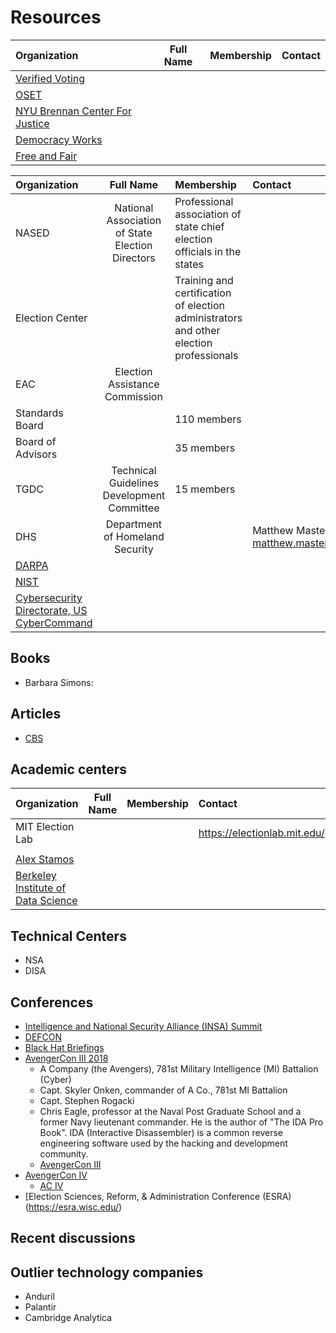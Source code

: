 # Resources

Organization | Full Name | Membership | Contact
:--- | :---: | :--- | :---
[Verified Voting](https://www.verifiedvoting.org/) | | |
[OSET]() | | |
[NYU Brennan Center For Justice ]() | | |
[Democracy Works](https://www.democracy.works/)   |   |   |
[Free and Fair](https://github.com/FreeAndFair/ColoradoRLA) |   |   |



Organization | Full Name | Membership | Contact
:--- | :---: | :--- | :---
NASED |National Association of State Election Directors   |   Professional association of state chief election officials in the states |
Election Center   |   | Training and certification of election administrators and other election professionals  |
EAC   | Election Assistance Commission   |   |
Standards Board   |   | 110 members  |
Board of Advisors   |   |  35 members |
TGDC   | Technical Guidelines Development Committee   |15 members   |
DHS   | Department of Homeland Security   |   |Matthew Masterson matthew.masterson@hq.dhs.gov
[DARPA](https://www.darpa.mil/about-us/about-darpa)  |   |   |
[NIST](https://www.nist.gov/)|   |   |
[Cybersecurity Directorate, US CyberCommand]()  |   |   |


## Books
  - Barbara Simons:

## Articles
  - [CBS](https://www.cbsnews.com/news/the-nsa-prepares-to-defend-2020-elections-drawing-lessons-from-2018-midterms/)


## Academic centers
Organization | Full Name | Membership | Contact
:--- | :---: | :--- | :---
MIT Election Lab  |   |   |  https://electionlab.mit.edu/
  |   |   |
[Alex Stamos](https://en.wikipedia.org/wiki/Alex_Stamos)|||
[Berkeley Institute of Data Science](https://bids.berkeley.edu/)|||


## Technical Centers
  - NSA
  - DISA

## Conferences
  - [Intelligence and National Security Alliance (INSA) Summit]()
  - [DEFCON]()
  - [Black Hat Briefings](https://en.wikipedia.org/wiki/Black_Hat_Briefings)
  - [AvengerCon III 2018](https://www.army.mil/article/214354/avengercon_iii_the_hacker_training_event_for_todays_cyber_warrior)
    - A Company (the Avengers), 781st Military Intelligence (MI) Battalion (Cyber)
    - Capt. Skyler Onken, commander of A Co., 781st MI Battalion
    - Capt. Stephen Rogacki
    - Chris Eagle, professor at the Naval Post Graduate School and a former Navy lieutenant commander. He is the author of "The IDA Pro Book". IDA (Interactive Disassembler) is a common reverse engineering software used by the hacking and development community.
    - [AvengerCon III](https://arstechnica.com/information-technology/2019/05/spot-the-not-fed-a-day-at-avengercon-the-armys-answer-to-hacker-conferences/)
- [AvengerCon IV](https://www.facebook.com/780MIBDE/posts/mark-your-calendars-avengercon-iv-is-october-17-18-avengercon-is-a-free-hacker-e/2242803835830990/)
  - [AC IV](http://www.govevents.com/details/34293/avengercon-iv/)
-  [Election Sciences, Reform, & Administration Conference (ESRA)(https://esra.wisc.edu/)

## Recent discussions

## Outlier technology companies
- Anduril
- Palantir
- Cambridge Analytica
